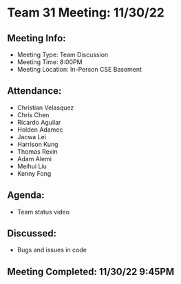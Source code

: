 # Team 31 Meeting: 11/30/22

## Meeting Info:
- Meeting Type: Team Discussion
- Meeting Time: 8:00PM
- Meeting Location: In-Person CSE Basement

## Attendance:
  - Christian Velasquez
  - Chris Chen
  - Ricardo Aguilar
  - Holden Adamec
  - Jacwa Lei
  - Harrison Kung
  - Thomas Rexin
  - Adam Alemi
  - Meihui Liu
  - Kenny Fong

## Agenda:
- Team status video

## Discussed:
- Bugs and issues in code

## Meeting Completed: 11/30/22 9:45PM
